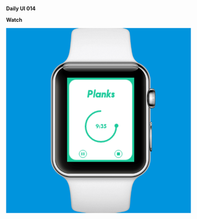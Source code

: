 **Daily UI 014**

**Watch**

![](https://raw.githubusercontent.com/Sehajbir/DailyUI/master/DailyUI-014/watch.png)